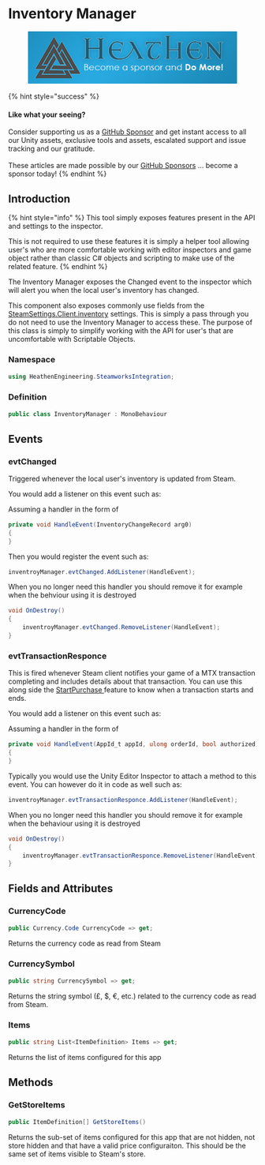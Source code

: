 # Inventory Manager

<figure><img src="../../../../.gitbook/assets/512x128 Sponsor Banner.png" alt="Become a sponsor and Do More"><figcaption></figcaption></figure>

{% hint style="success" %}
#### Like what your seeing?

Consider supporting us as a [GitHub Sponsor](../../../../) and get instant access to all our Unity assets, exclusive tools and assets, escalated support and issue tracking and our gratitude.\
\
These articles are made possible by our [GitHub Sponsors](https://github.com/sponsors/heathen-engineering) ... become a sponsor today!
{% endhint %}

## Introduction

{% hint style="info" %}
This tool simply exposes features present in the API and settings to the inspector.



This is not required to use these features it is simply a helper tool allowing user's who are more comfortable working with editor inspectors and game object rather than classic C# objects and scripting to make use of the related feature.
{% endhint %}

The Inventory Manager exposes the Changed event to the inspector which will alert you when the local user's inventory has changed.

This component also exposes commonly use fields from the [SteamSettings.Client.inventory](../scriptable-objects/steam-settings/game-client/inventory-settings.md) settings. This is simply a pass through you do not need to use the Inventory Manager to access these. The purpose of this class is simply to simplify working with the API for user's that are uncomfortable with Scriptable Objects.

### Namespace

```csharp
using HeathenEngineering.SteamworksIntegration;
```

### Definition

```csharp
public class InventoryManager : MonoBehaviour
```

## Events

### evtChanged

Triggered whenever the local user's inventory is updated from Steam.

You would add a listener on this event such as:

Assuming a handler in the form of

```csharp
private void HandleEvent(InventoryChangeRecord arg0)
{
}
```

Then you would register the event such as:

```csharp
inventroyManager.evtChanged.AddListener(HandleEvent);
```

When you no longer need this handler you should remove it for example when the behviour using it is destroyed

```csharp
void OnDestroy()
{
    inventroyManager.evtChanged.RemoveListener(HandleEvent);
}
```

### evtTransactionResponce

This is fired whenever Steam client notifies your game of a MTX transaction completing and includes details about that transaction. You can use this along side the [StartPurchase ](inventory-manager.md#startpurchase)feature to know when a transaction starts and ends.

You would add a listener on this event such as:

Assuming a handler in the form of

```csharp
private void HandleEvent(AppId_t appId, ulong orderId, bool authorized)
{
}
```

Typically you would use the Unity Editor Inspector to attach a method to this event. You can however do it in code as well such as:

```csharp
inventroyManager.evtTransactionResponce.AddListener(HandleEvent);
```

When you no longer need this handler you should remove it for example when the behaviour using it is destroyed

```csharp
void OnDestroy()
{
    inventroyManager.evtTransactionResponce.RemoveListener(HandleEvent);
}
```

## Fields and Attributes

### CurrencyCode

```csharp
public Currency.Code CurrencyCode => get;
```

Returns the currency code as read from Steam

### CurrencySymbol

```csharp
public string CurrencySymbol => get;
```

Returns the string symbol (£, $, €, etc.) related to the currency code as read from Steam.

### Items

```csharp
public string List<ItemDefinition> Items => get;
```

Returns the list of items configured for this app

## Methods

### GetStoreItems

```csharp
public ItemDefinition[] GetStoreItems()
```

Returns the sub-set of items configured for this app that are not hidden, not store hidden and that have a valid price configuraiton. This should be the same set of items visible to Steam's store.
